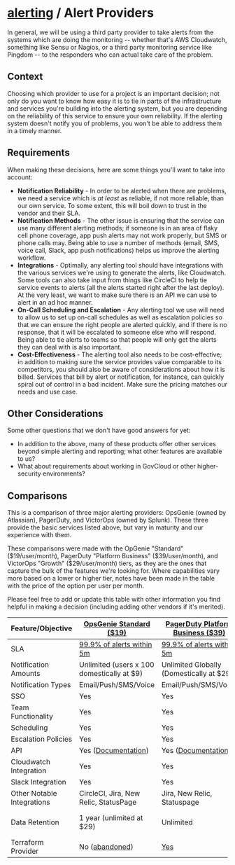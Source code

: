 # [alerting](./README.md) / Alert Providers

In general, we will be using a third party provider to take alerts from
the systems which are doing the monitoring -- whether that's AWS
Cloudwatch, something like Sensu or Nagios, or a third party monitoring
service like Pingdom -- to the responders who can actual take care of
the problem.

## Context

Choosing which provider to use for a project is an important decision;
not only do you want to know how easy it is to tie in parts of the
infrastructure and services you're building into the alerting system,
but you are depending on the reliability of this service to ensure
your own reliability. If the alerting system doesn't notify you of
problems, you won't be able to address them in a timely manner.

## Requirements

When making these decisions, here are some things you'll want to take
into account:

* **Notification Reliability** - In order to be alerted when there are
  problems, we need a service which is _at least_ as reliable, if not
  more reliable, than our own service. To some extent, this will boil
  down to trust in the vendor and their SLA.
* **Notification Methods** - The other issue is ensuring that the service
  can use many different alerting methods; if someone is in an area of
  flaky cell phone coverage, app push alerts may not work properly, but
  SMS or phone calls may. Being able to use a number of methods (email,
  SMS, voice call, Slack, app push notifications) helps us improve the
  alerting workflow.
* **Integrations** - Optimally, any alerting tool should have integrations
  with the various services we're using to generate the alerts, like
  Cloudwatch. Some tools can also take input from things like CircleCI
  to help tie service events to alerts (all the alerts started right
  after the last deploy). At the very least, we want to make sure there
  is an API we can use to alert in an ad hoc manner.
* **On-Call Scheduling and Escalation** - Any alerting tool we use will
  need to allow us to set up on-call schedules as well as escalation
  policies so that we can ensure the right people are alerted quickly,
  and if there is no response, that it will be escalated to someone
  else who will respond. Being able to tie alerts to teams so that
  people will only get the alerts they can deal with is also important.
* **Cost-Effectiveness** - The alerting tool also needs to be
  cost-effective; in addition to making sure the service provides
  value comparable to its competitors, you should also be aware of
  considerations about how it is billed. Services that bill by alert
  or notification, for instance, can quickly spiral out of control in
  a bad incident. Make sure the pricing matches our needs and use case.

## Other Considerations

Some other questions that we don't have good answers for yet:

* In addition to the above, many of these products offer other services
  beyond simple alerting and reporting; what other features are available
  to us?
* What about requirements about working in GovCloud or other
  higher-security environments?

## Comparisons

This is a comparison of three major alerting providers: OpsGenie (owned
by Atlassian), PagerDuty, and VictorOps (owned by Splunk). These three
provide the basic services listed above, but vary in maturity and our
experience with them.

These comparisons were made with the OpGenie "Standard" ($19/user/month),
PagerDuty "Platform Business" ($39/user/month), and VictorOps "Growth"
($29/user/month) tiers, as they are the ones that capture the bulk of
the features we're looking for. Where capabilities vary more based on a
lower or higher tier, notes have been made in the table with the price of
the option per user per month.

Please feel free to add or update this table with other information you
find helpful in making a decision (including adding other vendors if
it's merited).

| Feature/Objective | [OpsGenie Standard ($19)](https://www.opsgenie.com/pricing) | [PagerDuty Platform Business ($39)](https://www.pagerduty.com/pricing/) | [VictorOps Growth ($29)](https://victorops.com/pricing) |
|-----|-----|-----|-----|
| SLA | [99.9% of alerts within 5m](https://www.opsgenie.com/tos/sla) | [99.9% of alerts within 5m](https://www.pagerduty.com/pricing/) | (Couldn't find this on their website?) |
| Notification Amounts | Unlimited (users x 100 domestically at $9) | Unlimited Globally (Domestically at $29) | Unlimited |
| Notification Types | Email/Push/SMS/Voice | Email/Push/SMS/Voice | Email/Push/SMS/Voice |
| SSO | Yes | Yes | Available at $49 |
| Team Functionality | Yes | Yes | Yes |
| Scheduling | Yes | Yes | Yes |
| Escalation Policies | Yes | Yes | Yes |
| API | Yes ([Documentation](https://docs.opsgenie.com/docs/api-overview)) | Yes ([Documentation](https://v2.developer.pagerduty.com/)) | Yes ([Documentation](https://help.victorops.com/knowledge-base/rest-endpoint-integration-guide/)) |
| Cloudwatch Integration | Yes | Yes | Yes |
| Slack Integration | Yes | Yes | Yes |
| Other Notable Integrations | CircleCI,  Jira, New Relic, StatusPage | Jira, New Relic, Statuspage | Jira, New Relic, Statuspage |
| Data Retention | 1 year (unlimited at $29) | Unlimited | Not listed (but unlimited noted at $49) |
| Terraform Provider | No ([abandoned](https://www.terraform.io/docs/providers/opsgenie/index.html)) | [Yes](https://www.terraform.io/docs/providers/pagerduty/index.html) | No official provider, some limited attempts |
